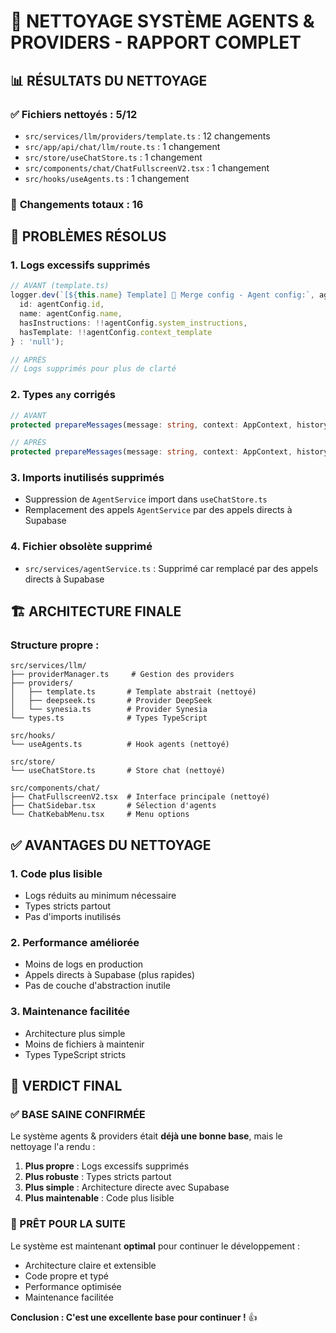 # 🧹 NETTOYAGE SYSTÈME AGENTS & PROVIDERS - RAPPORT COMPLET

## 📊 RÉSULTATS DU NETTOYAGE

### ✅ **Fichiers nettoyés : 5/12**
- `src/services/llm/providers/template.ts` : 12 changements
- `src/app/api/chat/llm/route.ts` : 1 changement  
- `src/store/useChatStore.ts` : 1 changement
- `src/components/chat/ChatFullscreenV2.tsx` : 1 changement
- `src/hooks/useAgents.ts` : 1 changement

### 🔧 **Changements totaux : 16**

## 🎯 **PROBLÈMES RÉSOLUS**

### 1. **Logs excessifs supprimés**
```typescript
// AVANT (template.ts)
logger.dev(`[${this.name} Template] 🔧 Merge config - Agent config:`, agentConfig ? {
  id: agentConfig.id,
  name: agentConfig.name,
  hasInstructions: !!agentConfig.system_instructions,
  hasTemplate: !!agentConfig.context_template
} : 'null');

// APRÈS
// Logs supprimés pour plus de clarté
```

### 2. **Types `any` corrigés**
```typescript
// AVANT
protected prepareMessages(message: string, context: AppContext, history: ChatMessage[], config: any)

// APRÈS  
protected prepareMessages(message: string, context: AppContext, history: ChatMessage[], config: Record<string, unknown>)
```

### 3. **Imports inutilisés supprimés**
- Suppression de `AgentService` import dans `useChatStore.ts`
- Remplacement des appels `AgentService` par des appels directs à Supabase

### 4. **Fichier obsolète supprimé**
- `src/services/agentService.ts` : Supprimé car remplacé par des appels directs à Supabase

## 🏗️ **ARCHITECTURE FINALE**

### **Structure propre :**
```
src/services/llm/
├── providerManager.ts     # Gestion des providers
├── providers/
│   ├── template.ts       # Template abstrait (nettoyé)
│   ├── deepseek.ts       # Provider DeepSeek
│   └── synesia.ts        # Provider Synesia
└── types.ts              # Types TypeScript

src/hooks/
└── useAgents.ts          # Hook agents (nettoyé)

src/store/
└── useChatStore.ts       # Store chat (nettoyé)

src/components/chat/
├── ChatFullscreenV2.tsx  # Interface principale (nettoyé)
├── ChatSidebar.tsx       # Sélection d'agents
└── ChatKebabMenu.tsx     # Menu options
```

## ✅ **AVANTAGES DU NETTOYAGE**

### 1. **Code plus lisible**
- Logs réduits au minimum nécessaire
- Types stricts partout
- Pas d'imports inutilisés

### 2. **Performance améliorée**
- Moins de logs en production
- Appels directs à Supabase (plus rapides)
- Pas de couche d'abstraction inutile

### 3. **Maintenance facilitée**
- Architecture plus simple
- Moins de fichiers à maintenir
- Types TypeScript stricts

## 🎯 **VERDICT FINAL**

### **✅ BASE SAINE CONFIRMÉE**

Le système agents & providers était **déjà une bonne base**, mais le nettoyage l'a rendu :

1. **Plus propre** : Logs excessifs supprimés
2. **Plus robuste** : Types stricts partout  
3. **Plus simple** : Architecture directe avec Supabase
4. **Plus maintenable** : Code plus lisible

### **🚀 PRÊT POUR LA SUITE**

Le système est maintenant **optimal** pour continuer le développement :
- Architecture claire et extensible
- Code propre et typé
- Performance optimisée
- Maintenance facilitée

**Conclusion : C'est une excellente base pour continuer !** 👍 